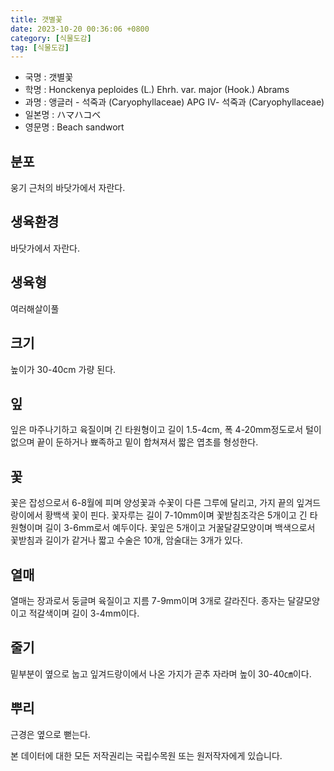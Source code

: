 ```yaml
---
title: 갯별꽃
date: 2023-10-20 00:36:06 +0800
category: [식물도감]
tag: [식물도감]
---
```




- 국명 : 갯별꽃
- 학명 : Honckenya peploides (L.) Ehrh. var. major (Hook.) Abrams
- 과명 : 앵글러 - 석죽과 (Caryophyllaceae) APG Ⅳ- 석죽과 (Caryophyllaceae)
- 일본명 : ハマハコベ
- 영문명 : Beach sandwort


## 분포
웅기 근처의 바닷가에서 자란다.
## 생육환경
바닷가에서 자란다.
## 생육형
여러해살이풀 
## 크기
높이가 30-40cm 가량 된다.
## 잎
잎은 마주나기하고 육질이며 긴 타원형이고 길이 1.5-4cm, 폭 4-20mm정도로서 털이 없으며 끝이 둔하거나 뾰족하고 밑이 합쳐져서 짧은 엽초를 형성한다.
## 꽃
꽃은 잡성으로서 6-8월에 피며 양성꽃과 수꽃이 다른 그루에 달리고, 가지 끝의 잎겨드랑이에서 황백색 꽃이 핀다. 꽃자루는 길이 7-10mm이며 꽃받침조각은 5개이고 긴 타원형이며 길이 3-6mm로서 예두이다. 꽃잎은 5개이고 거꿀달걀모양이며 백색으로서 꽃받침과 길이가 같거나 짧고 수술은 10개, 암술대는 3개가 있다.
## 열매
열매는 장과로서 둥글며 육질이고 지름 7-9mm이며 3개로 갈라진다. 종자는 달걀모양이고 적갈색이며 길이 3-4mm이다.
## 줄기
밑부분이 옆으로 눕고 잎겨드랑이에서 나온 가지가 곧추 자라며 높이 30-40㎝이다.
## 뿌리
근경은 옆으로 뻗는다.






본 데이터에 대한 모든 저작권리는 국립수목원 또는 원저작자에게 있습니다.
